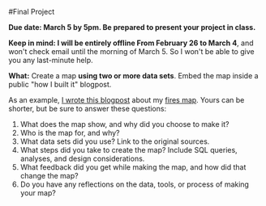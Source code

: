 #Final Project

**Due date: March 5 by 5pm. Be prepared to present your project in class.**

**Keep in mind:  I will be entirely offline From February 26 to March 4**, and won't check email until the morning of March 5. So I won't be able to give you any last-minute help.

**What:** Create a map **using two or more data sets**. Embed the map inside a public "how I built it" blogpost.

As an example, [I wrote this blogpost](https://blog.mapbox.com/santa-rosa-fire-map-how-i-built-it-ef2483f5b92e) about my [fires map](https://robinkraft.github.io/norcal-fires-imagery/compare.html). Yours can be shorter, but be sure to answer these questions:

1. What does the map show, and why did you choose to make it?
2. Who is the map for, and why?
3. What data sets did you use? Link to the original sources.
4. What steps did you take to create the map? Include SQL queries, analyses, and design considerations.
5. What feedback did you get while making the map, and how did that change the map?
6. Do you have any reflections on the data, tools, or process of making your map?